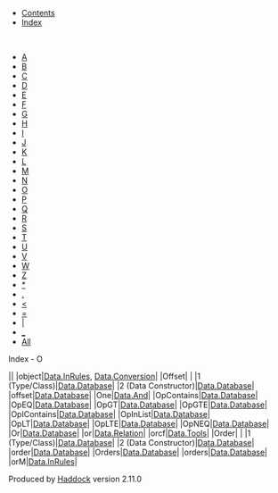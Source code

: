 -   [Contents](index.html)
-   [Index](doc-index.html)

 

-   [A](doc-index-A.html)
-   [B](doc-index-B.html)
-   [C](doc-index-C.html)
-   [D](doc-index-D.html)
-   [E](doc-index-E.html)
-   [F](doc-index-F.html)
-   [G](doc-index-G.html)
-   [H](doc-index-H.html)
-   [I](doc-index-I.html)
-   [J](doc-index-J.html)
-   [K](doc-index-K.html)
-   [L](doc-index-L.html)
-   [M](doc-index-M.html)
-   [N](doc-index-N.html)
-   [O](doc-index-O.html)
-   [P](doc-index-P.html)
-   [Q](doc-index-Q.html)
-   [R](doc-index-R.html)
-   [S](doc-index-S.html)
-   [T](doc-index-T.html)
-   [U](doc-index-U.html)
-   [V](doc-index-V.html)
-   [W](doc-index-W.html)
-   [Z](doc-index-Z.html)
-   [\*](doc-index-42.html)
-   [.](doc-index-46.html)
-   [\<](doc-index-60.html)
-   [=](doc-index-61.html)
-   [|](doc-index-124.html)
-   [\_](doc-index-95.html)
-   [All](doc-index-All.html)

Index - O

||
|object|[Data.InRules](Data-InRules.html#v:object), [Data.Conversion](Data-Conversion.html#v:object)|
|Offset| |
|1 (Type/Class)|[Data.Database](Data-Database.html#t:Offset)|
|2 (Data Constructor)|[Data.Database](Data-Database.html#v:Offset)|
|offset|[Data.Database](Data-Database.html#v:offset)|
|One|[Data.And](Data-And.html#v:One)|
|OpContains|[Data.Database](Data-Database.html#v:OpContains)|
|OpEQ|[Data.Database](Data-Database.html#v:OpEQ)|
|OpGT|[Data.Database](Data-Database.html#v:OpGT)|
|OpGTE|[Data.Database](Data-Database.html#v:OpGTE)|
|OpIContains|[Data.Database](Data-Database.html#v:OpIContains)|
|OpInList|[Data.Database](Data-Database.html#v:OpInList)|
|OpLT|[Data.Database](Data-Database.html#v:OpLT)|
|OpLTE|[Data.Database](Data-Database.html#v:OpLTE)|
|OpNEQ|[Data.Database](Data-Database.html#v:OpNEQ)|
|Or|[Data.Database](Data-Database.html#v:Or)|
|or|[Data.Relation](Data-Relation.html#v:or)|
|orcf|[Data.Tools](Data-Tools.html#v:orcf)|
|Order| |
|1 (Type/Class)|[Data.Database](Data-Database.html#t:Order)|
|2 (Data Constructor)|[Data.Database](Data-Database.html#v:Order)|
|order|[Data.Database](Data-Database.html#v:order)|
|Orders|[Data.Database](Data-Database.html#t:Orders)|
|orders|[Data.Database](Data-Database.html#v:orders)|
|orM|[Data.InRules](Data-InRules.html#v:orM)|

Produced by [Haddock](http://www.haskell.org/haddock/) version 2.11.0

